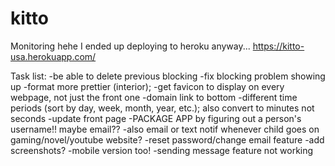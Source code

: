 # kitto
Monitoring hehe
I ended up deploying to heroku anyway... 
https://kitto-usa.herokuapp.com/

Task list:
-be able to delete previous blocking
-fix blocking problem showing up 
-format more prettier (interior); 
-get favicon to display on every webpage, not just the front one
-domain link to bottom 
-different time periods (sort by day, week, month, year, etc.); also convert to minutes not seconds
-update front page
-PACKAGE APP by figuring out a person's username!! maybe email?? 
-also email or text notif whenever child goes on gaming/novel/youtube website?
-reset password/change email feature
-add screenshots? 
-mobile version too!
-sending message feature not working
